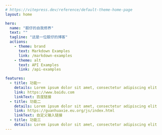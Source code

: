 ```yaml
---
# https://vitepress.dev/reference/default-theme-home-page
layout: home

hero:
  name: "靓仔的自我修养"
  text: ""
  tagline: "这是一位靓仔的博客"
  actions:
    - theme: brand
      text: Markdown Examples
      link: /markdown-examples
    - theme: alt
      text: API Examples
      link: /api-examples

features:
  - title: 功能一
    details: Lorem ipsum dolor sit amet, consectetur adipiscing elit
    link: https://www.baidu.com
    linkText: 百度链接
  - title: 功能二
    details: Lorem ipsum dolor sit amet, consectetur adipiscing elit
    link: https://guanhuaxie.eu.org/js/index.html
    linkText: 自定义输入链接
  - title: 功能三
    details: Lorem ipsum dolor sit amet, consectetur adipiscing elit
---
```


